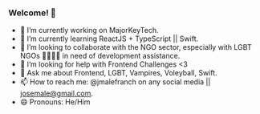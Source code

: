 ### Welcome! 👋

- 🔭  I’m currently working on MajorKeyTech.
- 🌱  I’m currently learning ReactJS + TypeScript || Swift.
- 👯  I’m looking to collaborate with the NGO sector, especially with LGBT NGOs 🏳‍🌈🏳‍⚧ in need of development assistance.
- 🤔  I’m looking for help with Frontend Challenges <3
- 💬  Ask me about Frontend, LGBT, Vampires, Voleyball, Swift.
- 📫  How to reach me: @jmalefranch on any social media || josemale@gmail.com.
- 😄  Pronouns: He/Him
